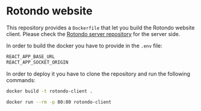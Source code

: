 # Rotondo website

This repository provides a `Dockerfile` that let you build the Rotondo website client.
Please check the [Rotondo server repository](https://github.com/rotondoillustrazioni/rotondo-server/tree/asw) for the server side.

In order to build the docker you have to provide in the `.env` file:
```bash
REACT_APP_BASE_URL
REACT_APP_SOCKET_ORIGIN
```

In order to deploy it you have to clone the repository and run the following commands:

```bash
docker build -t rotondo-client .
```

```bash
docker run --rm -p 80:80 rotondo-client
```
